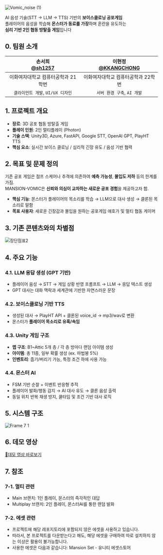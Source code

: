 
![Vomic_noise (1)](https://github.com/user-attachments/assets/b2021fb2-5d06-4c00-a952-8591659b6f40)

AI 음성 기술(STT → LLM → TTS) 기반의 **보이스클로닝 공포게임**  
플레이어의 음성을 학습해 **몬스터가 동료를 가장**하며 혼란을 유도하는  
**심리 기반 2인 협동 방탈출 게임**입니다

## 0. 팀원 소개

|손서희</br>[@sh1257](https://github.com/sh1257)|이현정</br>[@KKANGCHONG](https://github.com/KKANGCHONG)|
|:---:|:---:|
|이화여자대학교 컴퓨터공학과 21학번|이화여자대학교 컴퓨터공학과 22학번|
|`클라이언트 개발`, `UI/UX 디자인`|`서버 환경 구축`, `AI 개발`|


## 1. 프로젝트 개요

- **장르**: 3D 공포 협동 방탈출 게임  
- **플레이 인원**: 2인 멀티플레이 (Photon)  
- **기술 스택**: Unity3D, Azure, FastAPI, Google STT, OpenAI GPT, PlayHT TTS  
- **핵심 요소**: 실시간 보이스 클로닝 / 심리적 긴장 유도 / 음성 기반 협력


## 2. 목표 및 문제 정의

기존 공포 게임은 점프 스케어나 추격에 의존하여 **예측 가능성**, **몰입도 저하** 등의 한계를 가짐.  
MANSION-VOMIC은 **신뢰와 의심이 교차하는 새로운 공포 경험**을 제공하고자 함.

- **핵심 기능**: 몬스터가 플레이어의 목소리를 학습 → LLM으로 대사 생성 → 클론된 목소리로 말함  
- **목표 사용자**: 새로운 긴장감과 몰입을 원하는 공포게임 애호가 및 멀티 협동 게이머


## 3. 기존 콘텐츠와의 차별점
![장단점표2](https://github.com/user-attachments/assets/6f9283dc-ff60-4079-aa21-6b5b3d3454cb)


## 4. 주요 기능

### 4.1. LLM 응답 생성 (GPT 기반)

- 플레이어 음성 → STT → 게임 상황 반영 프롬프트 → LLM → 응답 텍스트 생성
- GPT 대사는 대화 맥락과 세계관에 기반한 자연스러운 문장

### 4.2. 보이스클로닝 기반 TTS

- 생성된 대사 → PlayHT API + 클론된 voice_id → mp3/wav로 변환
- 몬스터가 **플레이어 목소리로 유혹/속임**

### 4.3. Unity 게임 구조

- **맵 구조**: B1~Attic 5개 층 / 각 층 방마다 랜덤 아이템 생성
- **아이템**: 총 11종, 일부 확률 생성 (ex. 마법봉 5%)
- **인벤토리**: 줍기/버리기 가능, 특정 조건 하에 사용 가능

### 4.4. 몬스터 AI

- FSM 기반 순찰 + 이벤트 반응형 추적
- 플레이어 발화/행동 감지 → AI 대사 유도 → 클론 음성 출력
- 동일 위치 반복 재생 방지, 쿨타임 및 조건 기반 대사 로직


## 5. 시스템 구조
![Frame 7 1](https://github.com/user-attachments/assets/84b62785-7a3b-42aa-b829-fb451e97cc3d)

## 6. 데모 영상
[🔗데모 영상 바로보기](https://youtu.be/uMuQ0SY0r-U)

## 7. 참조

### 7-1. 멀티 관련

- Main 브랜치: 1인 플레이, 몬스터의 즉각적인 대답
- Multiplay 브랜치: 2인 플레이, 몬스터AI를 통한 랜덤 발화

### 7-2. 에셋 관련

- 프로젝트에 해당 레포지토리에 포함되지 않은 에셋을 사용하고 있습니다.
- 따라서, 본 프로젝트를 다운받는다고 해도, 해당 에셋을 구매하여 따로 설치하지 않는 이상은 활용이 불가능합니다.
- 사용한 에셋은 다음과 같습니다: Mansion Set - 유니티 에셋스토어
